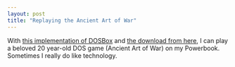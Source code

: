 ```yaml
---
layout: post
title: "Replaying the Ancient Art of War"
---
```




With <a href="http://www.holwegner.com/software/">this implementation of DOSBox</a> and <a href="http://www.abandonia.com/game.php?ID=404">the download from here</a>, I can play a beloved 20 year-old DOS game (Ancient Art of War) on my Powerbook. Sometimes I really do like technology.


